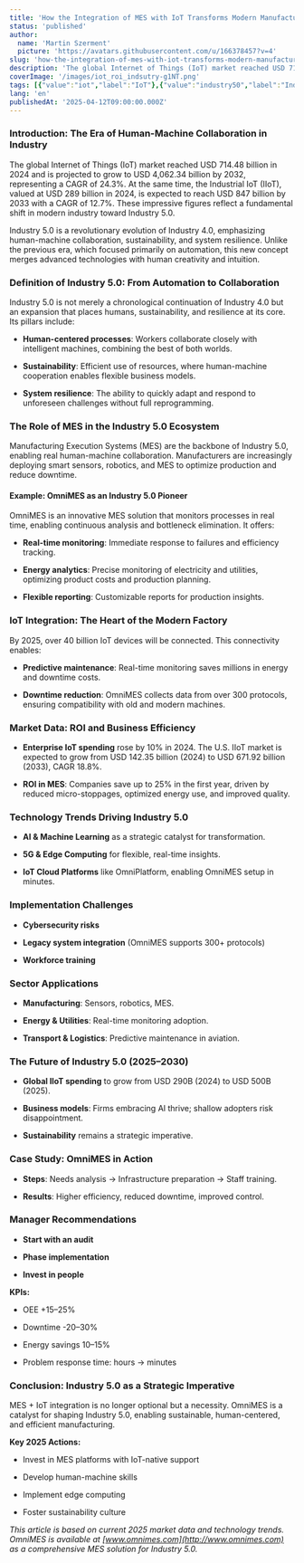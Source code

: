```yaml
---
title: 'How the Integration of MES with IoT Transforms Modern Manufacturing and Delivers ROI Above 25%'
status: 'published'
author:
  name: 'Martin Szerment'
  picture: 'https://avatars.githubusercontent.com/u/166378457?v=4'
slug: 'how-the-integration-of-mes-with-iot-transforms-modern-manufacturing-and-delivers-roi-above-25'
description: 'The global Internet of Things (IoT) market reached USD 714.48 billion in 2024 and is projected to grow to USD 4,062.34 billion by 2032, representing a CAGR of 24.3%. At the same time, the Industrial IoT (IIoT), valued at USD 289 billion in 2024, is expected to reach USD 847 billion by 2033 with a CAGR of 12.7%. These impressive figures reflect a fundamental shift in modern industry toward Industry 5.0.'
coverImage: '/images/iot_roi_indsutry-g1NT.png'
tags: [{"value":"iot","label":"IoT"},{"value":"industry50","label":"Industry 5.0"}]
lang: 'en'
publishedAt: '2025-04-12T09:00:00.000Z'
---
```


### Introduction: The Era of Human-Machine Collaboration in Industry

The global Internet of Things (IoT) market reached USD 714.48 billion in 2024 and is projected to grow to USD 4,062.34 billion by 2032, representing a CAGR of 24.3%. At the same time, the Industrial IoT (IIoT), valued at USD 289 billion in 2024, is expected to reach USD 847 billion by 2033 with a CAGR of 12.7%. These impressive figures reflect a fundamental shift in modern industry toward Industry 5.0.

Industry 5.0 is a revolutionary evolution of Industry 4.0, emphasizing human-machine collaboration, sustainability, and system resilience. Unlike the previous era, which focused primarily on automation, this new concept merges advanced technologies with human creativity and intuition.

### Definition of Industry 5.0: From Automation to Collaboration

Industry 5.0 is not merely a chronological continuation of Industry 4.0 but an expansion that places humans, sustainability, and resilience at its core. Its pillars include:

- **Human-centered processes**: Workers collaborate closely with intelligent machines, combining the best of both worlds.

- **Sustainability**: Efficient use of resources, where human-machine cooperation enables flexible business models.

- **System resilience**: The ability to quickly adapt and respond to unforeseen challenges without full reprogramming.

### The Role of MES in the Industry 5.0 Ecosystem

Manufacturing Execution Systems (MES) are the backbone of Industry 5.0, enabling real human-machine collaboration. Manufacturers are increasingly deploying smart sensors, robotics, and MES to optimize production and reduce downtime.

#### Example: OmniMES as an Industry 5.0 Pioneer

OmniMES is an innovative MES solution that monitors processes in real time, enabling continuous analysis and bottleneck elimination. It offers:

- **Real-time monitoring**: Immediate response to failures and efficiency tracking.

- **Energy analytics**: Precise monitoring of electricity and utilities, optimizing product costs and production planning.

- **Flexible reporting**: Customizable reports for production insights.

### IoT Integration: The Heart of the Modern Factory

By 2025, over 40 billion IoT devices will be connected. This connectivity enables:

- **Predictive maintenance**: Real-time monitoring saves millions in energy and downtime costs.

- **Downtime reduction**: OmniMES collects data from over 300 protocols, ensuring compatibility with old and modern machines.

### Market Data: ROI and Business Efficiency

- **Enterprise IoT spending** rose by 10% in 2024. The U.S. IIoT market is expected to grow from USD 142.35 billion (2024) to USD 671.92 billion (2033), CAGR 18.8%.

- **ROI in MES**: Companies save up to 25% in the first year, driven by reduced micro-stoppages, optimized energy use, and improved quality.

### Technology Trends Driving Industry 5.0

- **AI & Machine Learning** as a strategic catalyst for transformation.

- **5G & Edge Computing** for flexible, real-time insights.

- **IoT Cloud Platforms** like OmniPlatform, enabling OmniMES setup in minutes.

### Implementation Challenges

- **Cybersecurity risks**

- **Legacy system integration** (OmniMES supports 300+ protocols)

- **Workforce training**

### Sector Applications

- **Manufacturing**: Sensors, robotics, MES.

- **Energy & Utilities**: Real-time monitoring adoption.

- **Transport & Logistics**: Predictive maintenance in aviation.

### The Future of Industry 5.0 (2025–2030)

- **Global IIoT spending** to grow from USD 290B (2024) to USD 500B (2025).

- **Business models**: Firms embracing AI thrive; shallow adopters risk disappointment.

- **Sustainability** remains a strategic imperative.

### Case Study: OmniMES in Action

- **Steps**: Needs analysis → Infrastructure preparation → Staff training.

- **Results**: Higher efficiency, reduced downtime, improved control.

### Manager Recommendations

- **Start with an audit**

- **Phase implementation**

- **Invest in people**

**KPIs:**

- OEE +15–25%

- Downtime -20–30%

- Energy savings 10–15%

- Problem response time: hours → minutes

### Conclusion: Industry 5.0 as a Strategic Imperative

MES + IoT integration is no longer optional but a necessity. OmniMES is a catalyst for shaping Industry 5.0, enabling sustainable, human-centered, and efficient manufacturing.

**Key 2025 Actions:**

- Invest in MES platforms with IoT-native support

- Develop human-machine skills

- Implement edge computing

- Foster sustainability culture

*This article is based on current 2025 market data and technology trends. OmniMES is available at [www.omnimes.com](http://www.omnimes.com) as a comprehensive MES solution for Industry 5.0.*